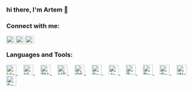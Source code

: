 ### hi there, I'm Artem 👋

### Connect with me:

[<img align="left" alt="Website" width="22px" src="https://cdn.jsdelivr.net/npm/simple-icons@v3/icons/safari.svg" />][website]
[<img align="left" alt="LinkedIn" width="22px" src="https://cdn.jsdelivr.net/npm/simple-icons@v3/icons/linkedin.svg" />][linkedin]
[<img align="left" alt="LinkedIn" width="22px" src="https://cdn.jsdelivr.net/npm/simple-icons@v3/icons/strava.svg" />][strava]

<br />

### Languages and Tools:

<a href="#" title="" style="margin-right:15px">
    <img alt="Visual Studio Code" width="26px" src="https://cdn.jsdelivr.net/npm/simple-icons@v3/icons/visualstudiocode.svg" />
</a>
<a href="#" title="" style="margin-right:15px">
    <img alt="Vim" width="26px" src="https://cdn.jsdelivr.net/npm/simple-icons@v3/icons/vim.svg" />
</a>
<a href="#" title="" style="margin-right:15px">
    <img alt="PHP" width="26px" src="https://cdn.jsdelivr.net/npm/simple-icons@v3/icons/php.svg" />
</a>
<a href="#" title="" style="margin-right:15px">
    <img alt="HTML" width="26px" src="https://cdn.jsdelivr.net/npm/simple-icons@v3/icons/html5.svg" />
</a>
<a href="#" title="" style="margin-right:15px">
    <img alt="CSS" width="26px" src="https://cdn.jsdelivr.net/npm/simple-icons@v3/icons/css3.svg" />
</a>
<a href="#" title="" style="margin-right:15px">
    <img alt="Sass" width="26px" src="https://cdn.jsdelivr.net/npm/simple-icons@v3/icons/sass.svg" />
</a>
<a href="#" title="" style="margin-right:15px">
    <img alt="JavaScript" width="26px" src="https://cdn.jsdelivr.net/npm/simple-icons@v3/icons/javascript.svg" />
</a>
<a href="#" title="" style="margin-right:15px">
    <img alt="TypeScript" width="26px" src="https://cdn.jsdelivr.net/npm/simple-icons@v3/icons/typescript.svg" />
</a>
<a href="#" title="" style="margin-right:15px">
    <img alt="React" width="26px" src="https://cdn.jsdelivr.net/npm/simple-icons@v3/icons/react.svg" />
</a>
<a href="#" title="" style="margin-right:15px">
    <img alt="Gatsby" width="26px" src="https://cdn.jsdelivr.net/npm/simple-icons@v3/icons/gatsby.svg" />
</a>
<a href="#" title="" style="margin-right:15px">
    <img alt="WordPress" width="26px" src="https://cdn.jsdelivr.net/npm/simple-icons@v3/icons/wordpress.svg" />
</a>
<a href="#" title="" style="margin-right:15px">
    <img alt="Squarespace" width="26px" src="https://cdn.jsdelivr.net/npm/simple-icons@v3/icons/squarespace.svg" />
</a>

<br />
<br />

[website]: http://artemparshakov.com
[linkedin]: https://www.linkedin.com/in/artemparshakov
[strava]: https://strava.com/athletes/57816918
